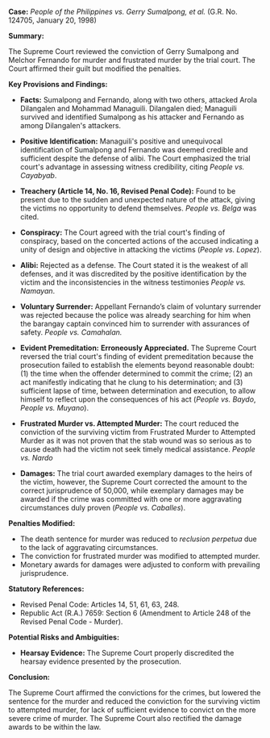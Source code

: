 **Case:** *People of the Philippines vs. Gerry Sumalpong, et al.* (G.R. No. 124705, January 20, 1998)

**Summary:**

The Supreme Court reviewed the conviction of Gerry Sumalpong and Melchor Fernando for murder and frustrated murder by the trial court. The Court affirmed their guilt but modified the penalties.

**Key Provisions and Findings:**

*   **Facts:** Sumalpong and Fernando, along with two others, attacked Arola Dilangalen and Mohammad Managuili. Dilangalen died; Managuili survived and identified Sumalpong as his attacker and Fernando as among Dilangalen's attackers.

*   **Positive Identification:** Managuili's positive and unequivocal identification of Sumalpong and Fernando was deemed credible and sufficient despite the defense of alibi.  The Court emphasized the trial court's advantage in assessing witness credibility, citing *People vs. Cayabyab*.

*   **Treachery (Article 14, No. 16, Revised Penal Code):** Found to be present due to the sudden and unexpected nature of the attack, giving the victims no opportunity to defend themselves. *People vs. Belga* was cited.

*   **Conspiracy:**  The Court agreed with the trial court's finding of conspiracy, based on the concerted actions of the accused indicating a unity of design and objective in attacking the victims (*People vs. Lopez*).

*   **Alibi:**  Rejected as a defense. The Court stated it is the weakest of all defenses, and it was discredited by the positive identification by the victim and the inconsistencies in the witness testimonies *People vs. Namayan*.

*   **Voluntary Surrender:** Appellant Fernando’s claim of voluntary surrender was rejected because the police was already searching for him when the barangay captain convinced him to surrender with assurances of safety. *People vs. Camahalan.*

*   **Evident Premeditation:** **Erroneously Appreciated.** The Supreme Court reversed the trial court's finding of evident premeditation because the prosecution failed to establish the elements beyond reasonable doubt: (1) the time when the offender determined to commit the crime; (2) an act manifestly indicating that he clung to his determination; and (3) sufficient lapse of time, between determination and execution, to allow himself to reflect upon the consequences of his act (*People vs. Baydo*, *People vs. Muyano*).

*   **Frustrated Murder vs. Attempted Murder:** The court reduced the conviction of the surviving victim from Frustrated Murder to Attempted Murder as it was not proven that the stab wound was so serious as to cause death had the victim not seek timely medical assistance. *People vs. Nardo*

*   **Damages:** The trial court awarded exemplary damages to the heirs of the victim, however, the Supreme Court corrected the amount to the correct jurisprudence of 50,000, while exemplary damages may be awarded if the crime was committed with one or more aggravating circumstances duly proven (*People vs. Caballes*).

**Penalties Modified:**

*   The death sentence for murder was reduced to *reclusion perpetua* due to the lack of aggravating circumstances.
*   The conviction for frustrated murder was modified to attempted murder.
*   Monetary awards for damages were adjusted to conform with prevailing jurisprudence.

**Statutory References:**

*   Revised Penal Code: Articles 14, 51, 61, 63, 248.
*   Republic Act (R.A.) 7659: Section 6 (Amendment to Article 248 of the Revised Penal Code - Murder).

**Potential Risks and Ambiguities:**

*   **Hearsay Evidence:** The Supreme Court properly discredited the hearsay evidence presented by the prosecution.

**Conclusion:**

The Supreme Court affirmed the convictions for the crimes, but lowered the sentence for the murder and reduced the conviction for the surviving victim to attempted murder, for lack of sufficient evidence to convict on the more severe crime of murder. The Supreme Court also rectified the damage awards to be within the law.
